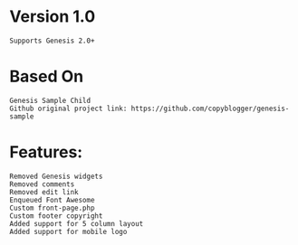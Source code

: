# Version 1.0

    Supports Genesis 2.0+

# Based On

    Genesis Sample Child
    Github original project link: https://github.com/copyblogger/genesis-sample

# Features:

    Removed Genesis widgets
    Removed comments
    Removed edit link
    Enqueued Font Awesome
    Custom front-page.php
    Custom footer copyright
    Added support for 5 column layout
    Added support for mobile logo



